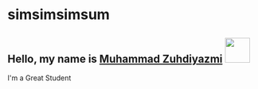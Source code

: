 # simsimsimsum
## Hello, my name is [Muhammad Zuhdiyazmi](https://github.com/zuhdiyazmi) <img src="https://media.giphy.com/media/VgCDAzcKvsR6OM0uWg/giphy.gif" width="50"> 


I'm a Great Student
